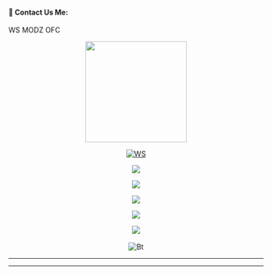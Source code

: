 <br><br>
#### 🚀 Contact Us Me:

WS MODZ OFC



<div align="center">
  <img border-radius: 15px src="https://images.app.goo.gl/RnRsXtUhWUDwMnkP6" width="200" height="200"/>
  <p align="center">
<a href="#"><img title="WS" src="https://img.shields.io/badge/MODZ-OFC-green?colorA=%23ff0000&colorB=%23017e40&style=for-the-badge"></a>
</p>
  <p 


<p align="center">
  <a href="https://wa.me/94779529221">
    <img src="https://img.shields.io/static/v1?label=Using WhatsApp&message=Click this now&color=aqua&style=plastic">

  </a>

<p align="center">
  <a href="github.com/blackpantherofc">
    <img src="https://img.shields.io/static/v1?label=Black Panther~&message=Click this now&color=yellow&style=plastic">

  </a>

<p align="center">
  <a href="kaweeshac14@gmail.com">
    <img src="https://img.shields.io/static/v1?label=´Using Gmail´&message=Click this now&color=red&style=plastic">

  </a>

<p align="center">
  <a href="https://github.com/whiteshadowofficial/whiteshadowofficial">
    <img src="https://img.shields.io/static/v1?label=´Using Github´&message=Click this now&color=aqua&style=plastic">

  </a>
  </a>

<p align="center">
  <a href="https://mrwhiteshadowofficial00.blogspot.com/2022/06/mrwhite-shadow-ofc.html?m=1">
    <img src="https://img.shields.io/static/v1?label=´Using Website´&message=Click this now&color=aqua&style=plastic">

  </a>
<br><br>
<img src="https://user-images.githubusercontent.com/49580304/110318584-81067880-7fc2-11eb-8391-152d308e7f2b.gif" alt="Bt">


<hr><hr>
